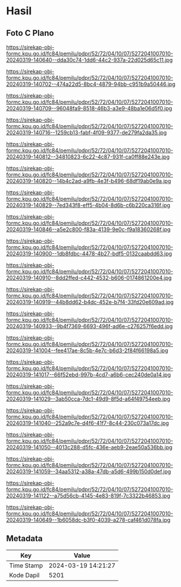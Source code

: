 # Hasil

## Foto C Plano

https://sirekap-obj-formc.kpu.go.id/fc84/pemilu/pdpr/52/72/04/10/07/5272041007010-20240319-140640--dda30c74-1dd6-44c2-937a-22d025d65c11.jpg

https://sirekap-obj-formc.kpu.go.id/fc84/pemilu/pdpr/52/72/04/10/07/5272041007010-20240319-140702--474a22d5-8bc4-4879-94bb-c951b9a50446.jpg

https://sirekap-obj-formc.kpu.go.id/fc84/pemilu/pdpr/52/72/04/10/07/5272041007010-20240319-140709--96048fa9-8518-46b3-a3e9-48ba1e06d5f0.jpg

https://sirekap-obj-formc.kpu.go.id/fc84/pemilu/pdpr/52/72/04/10/07/5272041007010-20240319-140716--1259cb13-fabf-4f09-9377-de279fa2da35.jpg

https://sirekap-obj-formc.kpu.go.id/fc84/pemilu/pdpr/52/72/04/10/07/5272041007010-20240319-140812--34810823-6c22-4c87-931f-ca0ff88e243e.jpg

https://sirekap-obj-formc.kpu.go.id/fc84/pemilu/pdpr/52/72/04/10/07/5272041007010-20240319-140820--14b4c2ad-a9fb-4e3f-b496-68df19ab0e9a.jpg

https://sirekap-obj-formc.kpu.go.id/fc84/pemilu/pdpr/52/72/04/10/07/5272041007010-20240319-140829--7ed343f8-eff5-4b04-8d6b-c6b220ca316f.jpg

https://sirekap-obj-formc.kpu.go.id/fc84/pemilu/pdpr/52/72/04/10/07/5272041007010-20240319-140846--a5e2c800-f83a-4139-9e0c-f9a18360268f.jpg

https://sirekap-obj-formc.kpu.go.id/fc84/pemilu/pdpr/52/72/04/10/07/5272041007010-20240319-140900--1db8fdbc-4478-4b27-bdf5-0132caabdd63.jpg

https://sirekap-obj-formc.kpu.go.id/fc84/pemilu/pdpr/52/72/04/10/07/5272041007010-20240319-140910--8dd2ffed-c442-4532-b606-0174861200e4.jpg

https://sirekap-obj-formc.kpu.go.id/fc84/pemilu/pdpr/52/72/04/10/07/5272041007010-20240319-140919--44b8dd62-b4dc-452e-b7f4-33fd20e609ad.jpg

https://sirekap-obj-formc.kpu.go.id/fc84/pemilu/pdpr/52/72/04/10/07/5272041007010-20240319-140933--9b4f7369-6693-496f-ad6e-c276257f6edd.jpg

https://sirekap-obj-formc.kpu.go.id/fc84/pemilu/pdpr/52/72/04/10/07/5272041007010-20240319-141004--fee417ae-8c5b-4e7c-b6d3-2f84f66198a5.jpg

https://sirekap-obj-formc.kpu.go.id/fc84/pemilu/pdpr/52/72/04/10/07/5272041007010-20240319-141017--66f52ebd-997b-4cd7-a6b6-cec240de0a14.jpg

https://sirekap-obj-formc.kpu.go.id/fc84/pemilu/pdpr/52/72/04/10/07/5272041007010-20240319-141029--3ab50cca-7dc1-49d9-8f5d-a64f49754eeb.jpg

https://sirekap-obj-formc.kpu.go.id/fc84/pemilu/pdpr/52/72/04/10/07/5272041007010-20240319-141040--252a9c7e-d4f6-41f7-8c44-230c073a17dc.jpg

https://sirekap-obj-formc.kpu.go.id/fc84/pemilu/pdpr/52/72/04/10/07/5272041007010-20240319-141050--4013c288-d5fc-436e-aeb9-2eae50a536bb.jpg

https://sirekap-obj-formc.kpu.go.id/fc84/pemilu/pdpr/52/72/04/10/07/5272041007010-20240319-141059--34aa5312-a38a-47db-a5d6-499b150d0def.jpg

https://sirekap-obj-formc.kpu.go.id/fc84/pemilu/pdpr/52/72/04/10/07/5272041007010-20240319-141122--a75d56cb-4145-4e83-819f-7c3322b46853.jpg

https://sirekap-obj-formc.kpu.go.id/fc84/pemilu/pdpr/52/72/04/10/07/5272041007010-20240319-140649--1b6058dc-b3f0-4039-a278-caf461d078fa.jpg


## Metadata

| Key        | Value               |
| ---------- | ------------------- |
| Time Stamp | 2024-03-19 14:21:27 |
| Kode Dapil | 5201                |



